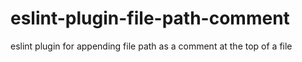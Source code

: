 # eslint-plugin-file-path-comment
eslint plugin for appending file path as a comment at the top of a file
